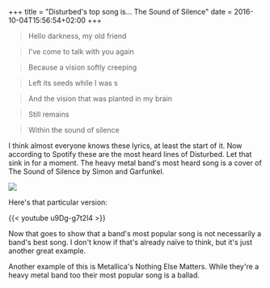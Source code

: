 +++
title = "Disturbed's top song is... The Sound of Silence"
date = 2016-10-04T15:56:54+02:00
+++

> Hello darkness, my old friend

> I've come to talk with you again

> Because a vision softly creeping

> Left its seeds while I was s

> And the vision that was planted in my brain

> Still remains

> Within the sound of silence

I think almost everyone knows these lyrics, at least the start of it. Now according to Spotify these are the most heard lines of Disturbed. Let that sink in for a moment. The heavy metal band's most heard song is a cover of The Sound of Silence by Simon and Garfunkel.

![](/post/disturbed-sounds-of-silence.png)


Here's that particular version:

{{< youtube u9Dg-g7t2l4 >}}

Now that goes to show that a band's most popular song is not necessarily a band's best song. I don't know if that's already naïve to think, but it's just another great example.

Another example of this is Metallica's Nothing Else Matters. While they're a heavy metal band too their most popular song is a ballad.
